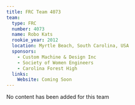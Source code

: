 ```yaml
---
title: FRC Team 4073
team:
  type: FRC
  number: 4073
  name: Robo Kats
  rookie_year: 2012
  location: Myrtle Beach, South Carolina, USA
  sponsors:
    - Custom Machine & Design Inc
    - Society of Women Engineers
    - Carolina Forest High
  links:
    Website: Coming Soon
---
```

No content has been added for this team
